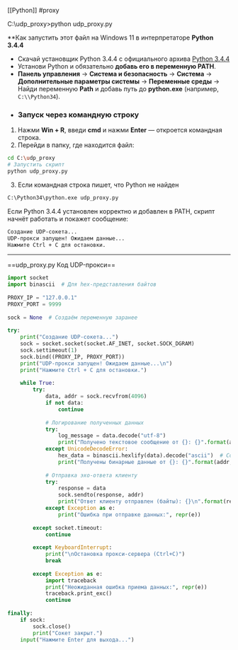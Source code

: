 [[Python]]
#proxy

C:\udp_proxy>python udp_proxy.py

**Как запустить этот файл на Windows 11 в интерпретаторе **Python 3.4.4**
- Скачай установщик Python 3.4.4 с официального архива  [Python 3.4.4](https://www.python.org/downloads/release/python-344/)
- Установи Python и обязательно **добавь его в переменную PATH**. 
- **Панель управления** → **Система и безопасность** → **Система** → **Дополнительные параметры системы** → **Переменные среды** → Найди переменную **Path** и добавь путь до **python.exe** (например, `C:\\Python34`).
- ### **Запуск через командную строку**
1. Нажми **Win + R**, введи **cmd** и нажми **Enter** — откроется командная строка.
2. Перейди в папку, где находится файл:
```bash
cd C:\udp_proxy
# Запустить скрипт
python udp_proxy.py
```
3. Если командная строка пишет, что Python не найден
```bash
C:\Python34\python.exe udp_proxy.py
```

Если Python 3.4.4 установлен корректно и добавлен в PATH, скрипт начнёт работать и покажет сообщение:
```bash
Создание UDP-сокета...
UDP-прокси запущен! Ожидаем данные...
Нажмите Ctrl + C для остановки.
```


---
==udp_proxy.py    Код UDP-прокси==

```python
import socket  
import binascii  # Для hex-представления байтов  
  
PROXY_IP = "127.0.0.1"  
PROXY_PORT = 9999  
  
sock = None  # Создаём переменную заранее  
  
try:  
    print("Создание UDP-сокета...")  
    sock = socket.socket(socket.AF_INET, socket.SOCK_DGRAM)  
    sock.settimeout(1)  
    sock.bind((PROXY_IP, PROXY_PORT))  
    print("UDP-прокси запущен! Ожидаем данные...\n")  
    print("Нажмите Ctrl + C для остановки.")  
  
    while True:  
        try:  
            data, addr = sock.recvfrom(4096)  
            if not data:  
                continue  
  
            # Логирование полученных данных  
            try:  
                log_message = data.decode("utf-8")  
                print("Получено текстовое сообщение от {}: {}".format(addr, log_message))  
            except UnicodeDecodeError:  
                hex_data = binascii.hexlify(data).decode("ascii")  # Совместимость с Python 3.4  
                print("Получены бинарные данные от {}: {}".format(addr, hex_data))  
  
            # Отправка эхо-ответа клиенту  
            try:  
                response = data  
                sock.sendto(response, addr)  
                print("Ответ клиенту отправлен (байты): {}\n".format(response))  
            except Exception as e:  
                print("Ошибка при отправке данных:", repr(e))  
  
        except socket.timeout:  
            continue  
  
        except KeyboardInterrupt:  
            print("\nОстановка прокси-сервера (Ctrl+C)")  
            break  
  
        except Exception as e:  
            import traceback  
            print("Неожиданная ошибка приема данных:", repr(e))  
            traceback.print_exc()  
            continue  
  
finally:  
    if sock:  
        sock.close()  
        print("Сокет закрыт.")  
    input("Нажмите Enter для выхода...")
```